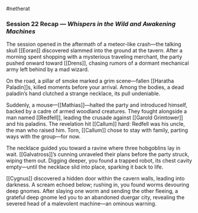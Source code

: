 #netherat
### Session 22 Recap — _Whispers in the Wild and Awakening Machines_

The session opened in the aftermath of a meteor-like crash—the talking skull [[Eoran]] discovered slammed into the ground at the tavern. After a morning spent shopping with a mysterious traveling merchant, the party pushed onward toward [[Drens]], chasing rumors of a dormant mechanical army left behind by a mad wizard.

On the road, a pillar of smoke marked a grim scene—fallen [[Haratha Paladin]]s, killed moments before your arrival. Among the bodies, a dead paladin’s hand clutched a strange necklace, its pull undeniable.

Suddenly, a mouse—[[Mathias]]—halted the party and introduced himself, backed by a cadre of armed woodland creatures. They fought alongside a man named [[Redfell]], leading the crusade against [[Garold Grimtower]] and his paladins. The revelation hit [[Callum]] hard: Redfell was his uncle, the man who raised him. Torn, [[Callum]] chose to stay with family, parting ways with the group—for now.

The necklace guided you toward a ravine where three hobgoblins lay in wait. [[Galvatross]]’s cunning unraveled their plans before the party struck, wiping them out. Digging deeper, you found a trapped robot, its chest cavity empty—until the necklace slid into place, sparking it back to life.

[[Cygnus]] discovered a hidden door within the cavern walls, leading into darkness. A scream echoed below; rushing in, you found worms devouring deep gnomes. After slaying one worm and sending the other fleeing, a grateful deep gnome led you to an abandoned duergar city, revealing the severed head of a malevolent machine—an ominous warning.
